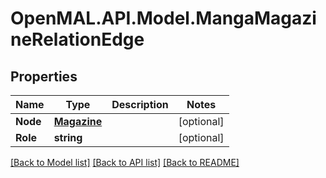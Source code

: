 # OpenMAL.API.Model.MangaMagazineRelationEdge
## Properties

Name | Type | Description | Notes
------------ | ------------- | ------------- | -------------
**Node** | [**Magazine**](Magazine.md) |  | [optional] 
**Role** | **string** |  | [optional] 

[[Back to Model list]](../README.md#documentation-for-models) [[Back to API list]](../README.md#documentation-for-api-endpoints) [[Back to README]](../README.md)

